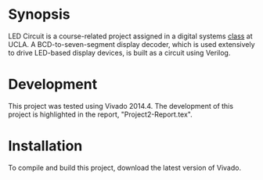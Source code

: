 # Synopsis 

LED Circuit is a course-related project assigned in a digital systems <a href="http://www.bruinwalk.com/professors/yutao-he/com-sci-m51a/" target="_blank" title="COM SCI M51A">class</a> at UCLA. A BCD-to-seven-segment display decoder, which is used extensively to drive LED-based display devices, is built as a circuit using Verilog. 

# Development 

This project was tested using Vivado 2014.4. The development of this project is highlighted in the report, "Project2-Report.tex". 

# Installation

To compile and build this project, download the latest version of Vivado.
